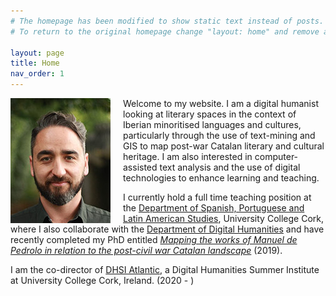```yaml
---
# The homepage has been modified to show static text instead of posts.
# To return to the original homepage change "layout: home" and remove all other content.

layout: page
title: Home
nav_order: 1
---
```


<img style="float: left; padding-right: 20px" src="/images/pedronilsson.jpg">

Welcome to my website. I am a digital humanist looking at literary spaces in the context of Iberian minoritised languages and cultures, particularly through the use of text-mining and GIS to map post-war Catalan literary and cultural heritage. I am also interested in computer-assisted text analysis and the use of digital technologies to enhance learning and teaching. 


I currently hold a full time teaching position at the [Department of Spanish, Portuguese and Latin American Studies](https://www.ucc.ie/en/splas/), University College Cork, where I also collaborate with the [Department of Digital Humanities](https://www.ucc.ie/en/dah/) and have recently completed my PhD entitled [*Mapping the works of Manuel de Pedrolo in relation to the post-civil war Catalan landscape*](https://cora.ucc.ie/handle/10468/8959) (2019). 

I am the co-director of [DHSI Atlantic](http://dhsiatlantic.ucc.ie), a Digital Humanities Summer Institute at University College Cork, Ireland. (2020 - )

